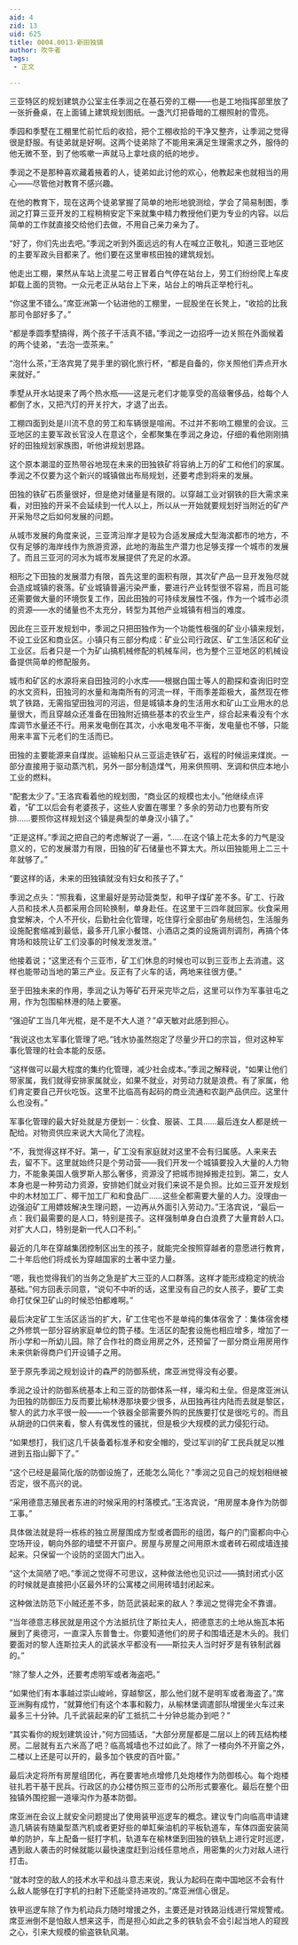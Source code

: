 ```yaml
---
aid: 4
zid: 13
uid: 625
title: 0004.0013-新田独镇
author: 吹牛者
tags: 
 - 正文

---
```




  三亚特区的规划建筑办公室主任季润之在基石旁的工棚——也是工地指挥部里放了一张折叠桌，在上面铺上建筑规划图纸。一盏汽灯把昏暗的工棚照射的雪亮。

  季园和季墅在工棚里忙前忙后的收拾，把个工棚收拾的干净又整齐，让季润之觉得很是舒服。有徒弟就是好啊。这两个徒弟除了不能用来满足生理需求之外，服侍的他无微不至，到了他咳嗽一声就马上拿吐痰的纸的地步。

  季润之不是那种喜欢藏着掖着的人，徒弟如此讨他的欢心，他教起来也就相当的用心——尽管他对教育不感兴趣。

  在他的教育下，现在这两个徒弟掌握了简单的地形地貌测绘，学会了简易制图，季润之打算三亚开发的工程稍稍安定下来就集中精力教授他们更为专业的内容。以后简单的工作就直接交给他们去做，不用自己亲力亲为了。

  “好了，你们先出去吧。”季润之听到外面远远的有人在喊立正敬礼，知道三亚地区的主要军政头目都来了。他们要在这里审核田独的建筑规划。

  他走出工棚，果然从车站上流星二号正冒着白气停在站台上，劳工们纷纷爬上车皮卸载上面的货物。一众元老正从站台上下来，站台上的哨兵正举枪行礼。

  “你这里不错么。”席亚洲第一个钻进他的工棚里，一屁股坐在长凳上，“收拾的比我那司令部好多了。”

  “都是季圆季墅搞得，两个孩子干活真不错。”季润之一边招呼一边关照在外面候着的两个徒弟，“去泡一壶茶来。”

  “泡什么茶，”王洛宾晃了晃手里的钢化旅行杯，“都是自备的，你关照他们弄点开水来就好。”

  季墅从开水站提来了两个热水瓶——这是元老们才能享受的高级奢侈品，给每个人都倒了水，又把汽灯的开关拧大，才退了出去。

  工棚四面到处是川流不息的劳工和车辆很是喧闹。不过并不影响工棚里的会议。三亚地区的主要军政长官没人在意这个，全都聚集在季润之身边，仔细的看他刚刚搞好的田独规划家族图，听他讲规划思路。

  这个原本潮湿的亚热带谷地现在未来的田独铁矿将容纳上万的矿工和他们的家属。季润之不仅要为这个新兴的城镇做出布局规划，还要考虑到将来的发展。

  田独的铁矿石质量很好，但是绝对储量是有限的。以穿越工业对钢铁的巨大需求来看，对田独的开采不会延续到一代人以上，所以从一开始就要规划好当附近的矿产开采殆尽之后如何发展的问题。

  从城市发展的角度来说，三亚湾沿岸才是较为合适发展成大型海滨都市的地方，不仅有足够的海岸线作为旅游资源，此地的海盐生产潜力也足够支撑一个城市的发展了。而且三亚河的河水为城市发展提供了充足的水源。

  相形之下田独的发展潜力有限，首先这里的面积有限，其次矿产品一旦开发殆尽就会造成城镇的衰落。矿业城镇普遍污染严重，要进行产业转型很不容易，而且可能还需要做大量的环境恢复工作，因此田独的可持续发展性不强，作为一个城市必须的资源——水的储量也不太充分，转型为其他产业城镇有相当的难度。

  因此在三亚开发规划中，季润之只把田独作为一个功能性极强的矿业小镇来规划，不设工业区和商业区。小镇只有三部分构成：矿业公司行政区、矿工生活区和矿业工业区。后者只是一个为矿山搞机械修配的机械车间，也为整个三亚地区的机械设备提供简单的修配服务。

  城市和矿区的水源将来自田独河的小水库——根据白国士等人的勘探和查询旧时空的水文资料，田独河的水量和海南所有的河流一样，干雨季差距极大，虽然现在修筑了铁路，无需指望田独河的河运，但是城镇本身的生活用水和矿山工业用水的总量很大，而且穿越众还准备在田独附近搞些基本的农业生产，综合起来看没有个水库调节水量还不行。用来发电倒在其次，小水电发电不平衡，发电量也不够，只能用来丰富下元老们的生活而已。

  田独的主要能源来自煤炭。运输船只从三亚运走铁矿石，返程的时候运来煤炭。一部分直接用于驱动蒸汽机，另外一部分制造煤气，用来供照明、烹调和供应本地小工业的燃料。

  “配套太少了。”王洛宾看着他的规划图，“商业区的规模也太小。”他继续点评着，“矿工以后会有老婆孩子，这些人安置在哪里？多余的劳动力也要有所安排……要照你这样规划这个镇是典型的单身汉小镇了。”

  “正是这样。”季润之把自己的考虑解说了一遍，“……在这个镇上花太多的力气是没意义的，它的发展潜力有限，田独的矿石储量也不算太大。所以田独能用上二三十年就够了。”

  “要这样的话，未来的田独镇就没有妇女和孩子了。”

  季润之点头：“照我看，这里最好是劳动营类型，和甲子煤矿差不多。矿工、行政人员和技术人员都采用合同轮换制，单身赴任。在这里干三四年就回家。伙食采用食堂解决，个人不开伙，后勤社会化管理，吃住穿行全部由矿务局统包，生活服务设施配套缩减到最低，最多开几家小餐馆、小酒店之类的设施调剂调剂，再搞个体育场和妓院让矿工们没事的时候发泄发泄。”

  他接着说；“这里还有个三亚市，矿工们休息的时候也可以到三亚市上去消遣。这样也能带动当地的第三产业。反正有了火车的话，两地来往很方便。”

  至于田独未来的作用，季润之认为等矿石开采完毕之后，这里可以作为军事驻屯之用，作为包围榆林港的陆上要塞。

  “强迫矿工当几年光棍，是不是不大人道？”卓天敏对此感到担心。

  “我说这也太军事化管理了吧。”钱水协虽然抱定了尽量少开口的宗旨，但对这种军事化管理的社会本能的反感。

  “这样做可以最大程度的集约化管理，减少社会成本。”季润之解释说，“如果让他们带家属，我们就得安排家属就业，如果不就业，对劳动力就是浪费。有了家属，他们肯定要自己开伙吃饭。这里不比临高有起码的商业流通和农副产品供应。这里什么也没有。”

  军事化管理的最大好处就是方便划一：伙食、服装、工具……最后连女人都是统一配给。对物资供应来说大大简化了流程。

  “不，我觉得这样不好。第一，矿工没有家庭就对这里不会有归属感。人来来去去，留不下。这里就始终只是个劳动营——我们开发一个城镇要投入大量的人力物力，不能象美国人俄罗斯人那么奢侈，资源没了把城市抛掉搬走拉到。第二，女人本身也是一种劳动力资源，安排她们就业对我们来说不是负担。比如三亚开发规划中的木材加工厂、椰干加工厂和和食品厂……这些全都需要大量的人力。没理由一边强迫矿工用嫖妓解决生理问题，一边再从外面引入劳动力。”王洛宾说，“最后一点：我们最需要的是人口，特别是孩子。这样强制单身白白浪费了大量育龄人口。对扩大人口，特别是新一代人口不利。”

  最近的几年在穿越集团控制区出生的孩子，就能完全按照穿越者的意愿进行教育，二十年后他们将成长为穿越国家的土著中坚力量。

  “嗯，我也觉得我们的当务之急是扩大三亚的人口群落。这样才能形成稳定的统治基础。”何方回表示同意，“说句不中听的话，这里没有自己的女人孩子，要矿工卖命打仗保卫矿山的时候恐怕都难啊。”

  最后决定矿工生活区适当的扩大，矿工住宅也不是单纯的集体宿舍了：集体宿舍楼之外修筑一部分容纳家庭单位的筒子楼。生活区的配套设施也相应增多，增加了一所小学和一所幼儿园。除了合作社的商业用房之外，还预留了一部分商业用房用作未来供新得商户们开设铺子之用。

  至于原先季润之规划设计的森严的防御系统，席亚洲觉得没有必要。

  季润之设计的防御系统基本上和三亚的防御体系一样，壕沟和土垒。但是席亚洲认为田独的防御压力反而要比榆林港那块要少很多，从田独再往内陆而去就是黎区，黎人的武力水平很一般——一个铁器全部需要外购的民族要打仗是很吃亏的。而且从胡逊的口供来看，黎人有偶发性的骚扰，但是极少大规模的武力侵犯行动。

  “如果想打，我们这几千装备着标准矛和安全帽的，受过军训的矿工民兵就足以推进到五指山脚下了。”

  “这个已经是最简化版的防御设施了，还能怎么简化？”季润之见自己的规划相继被否定，很不高兴的说。

  “采用德意志殖民者东进的时候采用的村落模式。”王洛宾说，“用房屋本身作为防御工事。”

  具体做法就是将一栋栋的独立房屋围成方型或者圆形的组团，每户的门窗都向中心空场开设，朝向外部的墙壁不开窗户。房屋与房屋之间用原木或者砖石砌成墙连接起来。只保留一个设防的坚固大门出入。

  “这个太简陋了吧。”季润之觉得不可思议，这种做法他也见识过——搞封闭式小区的时候就是直接把小区最外环的公寓楼之间用砖墙封闭起来。

  这种做法防范下小贼还差不多，防范武装起来的敌人？季润之觉得完全不靠谱。

  “当年德意志移民就是用这个方法抵抗住了斯拉夫人，把德意志的土地从施瓦本拓展到了奥德河，一直深入东普鲁士。你要知道他们的房子和围墙还是木头的。我们要面对的黎人连斯拉夫人的武装水平都没有——斯拉夫人当时好歹是有铁制武器的。”

  “除了黎人之外，还要考虑明军或者海盗吧。”

  “如果他们有本事越过崇山峻岭，穿越黎区，那么他们就不是明军或者海盗了。”席亚洲胸有成竹，“就算他们有这个本事和毅力，从榆林堡调遣部队增援坐火车过来最多三十分钟。几千武装起来的矿工抵抗二十分钟总能办到吧？”

  “其实看你的规划建筑设计，”何方回插话，“大部分房屋都是二层以上的砖瓦结构楼房。二层就有五六米高了吧？临高城墙也不过如此了。除了一楼向外不开窗之外，二楼以上还是可以开的，最多加个铁皮的百叶窗。”

  最后决定将所有房屋组团化，再在要害地点增修几处炮楼作为防御核心。每个炮楼驻扎若干基干民兵。行政区的办公楼仿照三亚市的公所形式要塞化。最后在整个田独镇外围挖掘一道壕沟作为基本防御。

  席亚洲在会议上就安全问题提出了使用装甲巡逻车的概念。建议专门向临高申请建造几辆装有随巢型蒸汽机或者更好些的单缸柴油机的平板轨道车，车体四面安装简单的防护，车上配备一挺打字机，轨道车在榆林堡到田独的铁轨上进行定时巡逻，遇到敌人袭击的时候就能以最快速度赶到沿线任意地点，用密集的火力对敌人进行打击。

  “就本时空的敌人的技术水平和战斗意志来说，我认为起码在南中国地区不会有什么敌人能够在打字机的扫射下还能坚持进攻的。”席亚洲信心很足。

  铁甲巡逻车除了作为机动兵力随时增援之外，主要还是对铁路沿线进行常规警戒。席亚洲倒不是怕敌人想来这手，而是担心如此之多的铁轨会不会引起当地人的窥觊之心，引来大规模的偷盗铁轨风潮。



